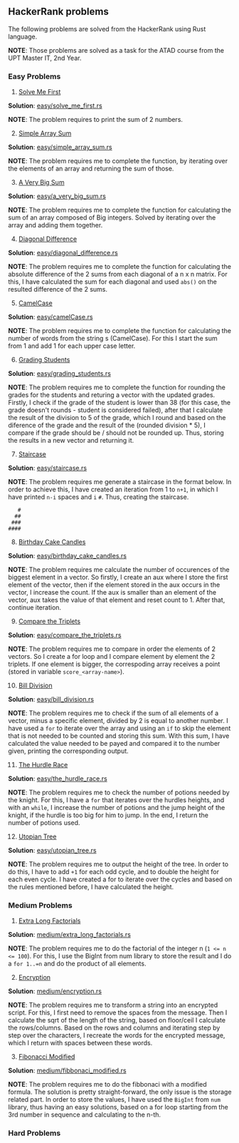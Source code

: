 ## HackerRank problems

The following problems are solved from the HackerRank using Rust language.

**NOTE**: Those problems are solved as a task for the ATAD course from the UPT Master IT, 2nd Year.

### Easy Problems

1. [Solve Me First](https://www.hackerrank.com/challenges/solve-me-first/problem?isFullScreen=true)

**Solution**: [easy/solve_me_first.rs](https://github.com/fabi200123/HackerRank-problems/blob/master/easy/solve_me_first.rs)

**NOTE**: The problem requires to print the sum of 2 numbers.

2. [Simple Array Sum](https://www.hackerrank.com/challenges/simple-array-sum/problem?isFullScreen=true)

**Solution**: [easy/simple_array_sum.rs](https://github.com/fabi200123/HackerRank-problems/blob/master/easy/simple_array_sum.rs)

**NOTE**: The problem requires me to complete the function, by iterating over the elements of an array and returning the sum of those.

3. [A Very Big Sum](https://www.hackerrank.com/challenges/a-very-big-sum/problem?isFullScreen=true)

**Solution**: [easy/a_very_big_sum.rs](https://github.com/fabi200123/HackerRank-problems/blob/master/easy/a_very_big_sum.rs)

**NOTE**: The problem requires me to complete the function for calculating the sum of an array composed of Big integers. Solved by iterating over the array and adding them together.

4. [Diagonal Difference](https://www.hackerrank.com/challenges/diagonal-difference/problem?isFullScreen=true)

**Solution**: [easy/diagonal_difference.rs](https://github.com/fabi200123/HackerRank-problems/blob/master/easy/diagonal_difference.rs)

**NOTE**: The problem requires me to complete the function for calculating the absolute difference of the 2 sums from each diagonal of a n x n matrix. For this, I have calculated the sum for each diagonal and used `abs()` on the resulted difference of the 2 sums.

5. [CamelCase](https://www.hackerrank.com/challenges/camelcase/problem?isFullScreen=true)

**Solution**: [easy/camelCase.rs](https://github.com/fabi200123/HackerRank-problems/blob/master/easy/camelCase.rs)

**NOTE**: The problem requires me to complete the function for calculating the number of words from the string s (CamelCase). For this I start the sum from 1 and add 1 for each upper case letter.

6. [Grading Students](https://www.hackerrank.com/challenges/grading/problem?isFullScreen=true)

**Solution**: [easy/grading_students.rs](https://github.com/fabi200123/HackerRank-problems/blob/master/easy/grading_students.rs)

**NOTE**: The problem requires me to complete the function for rounding the grades for the students and returing a vector with the updated grades. Firstly, I check if the grade of the student is lower than 38 (for this case, the grade doesn't rounds - student is considered failed), after that I calculate the result of the division to 5 of the grade, which I round and based on the diference of the grade and the result of the (rounded division * 5), I compare if the grade should be / should not be rounded up. Thus, storing the results in a new vector and returning it.

7. [Staircase](https://www.hackerrank.com/challenges/staircase/problem?isFullScreen=true)

**Solution**: [easy/staircase.rs](https://github.com/fabi200123/HackerRank-problems/blob/master/easy/staircase.rs)

**NOTE**: The problem requires me generate a staircase in the format below. In order to achieve this, I have created an iteration from 1 to `n+1`, in which I have printed `n-i` spaces and `i` `#`. Thus, creating the staircase.

```
   #
  ##
 ###
####
```

8. [Birthday Cake Candles](https://www.hackerrank.com/challenges/birthday-cake-candles/problem?isFullScreen=true)

**Solution**: [easy/birthday_cake_candles.rs](https://github.com/fabi200123/HackerRank-problems/blob/master/easy/birthday_cake_candles.rs)

**NOTE**: The problem requires me calculate the number of occurences of the biggest element in a vector. So firstly, I create an aux where I store the first element of the vector, then if the element stored in the aux occurs in the vector, I increase the count. If the aux is smaller than an element of the vector, aux takes the value of that element and reset count to 1. After that, continue iteration.

9. [Compare the Triplets](https://www.hackerrank.com/challenges/compare-the-triplets/problem?isFullScreen=true)

**Solution**: [easy/compare_the_triplets.rs](https://github.com/fabi200123/HackerRank-problems/blob/master/easy/compare_the_triplets.rs)

**NOTE**: The problem requires me to compare in order the elements of 2 vectors. So I create a for loop and I compare element by element the 2 triplets. If one element is bigger, the correspoding array receives a point (stored in variable `score_<array-name>`).

10. [Bill Division](https://www.hackerrank.com/challenges/bon-appetit/problem?isFullScreen=true)

**Solution**: [easy/bill_division.rs](https://github.com/fabi200123/HackerRank-problems/blob/master/easy/bill_division.rs)

**NOTE**: The problem requires me to check if the sum of all elements of a vector, minus a specific element, divided by 2 is equal to another number. I have used a `for` to iterate over the array and using an `if` to skip the element that is not needed to be counted and storing this sum. With this sum, I have calculated the value needed to be payed and compared it to the number given, printing the corresponding output.

11. [The Hurdle Race](https://www.hackerrank.com/challenges/the-hurdle-race/problem?isFullScreen=true)

**Solution**: [easy/the_hurdle_race.rs](https://github.com/fabi200123/HackerRank-problems/blob/master/easy/the_hurdle_race.rs)

**NOTE**: The problem requires me to check the number of potions needed by the knight. For this, I have a `for` that iterates over the hurdles heights, and with an `while`, I increase the number of potions and the jump height of the knight, if the hurdle is too big for him to jump. In the end, I return the number of potions used.

12. [Utopian Tree](https://www.hackerrank.com/challenges/utopian-tree/problem?isFullScreen=true)

**Solution**: [easy/utopian_tree.rs](https://github.com/fabi200123/HackerRank-problems/blob/master/easy/utopian_tree.rs)

**NOTE**: The problem requires me to output the height of the tree. In order to do this, I have to add `+1` for each odd cycle, and to double the height for each even cycle. I have created a for to iterate over the cycles and based on the rules mentioned before, I have calculated the height. 

### Medium Problems

1. [Extra Long Factorials](https://www.hackerrank.com/challenges/extra-long-factorials/problem?isFullScreen=true)

**Solution**: [medium/extra_long_factorials.rs](https://github.com/fabi200123/HackerRank-problems/blob/master/medium/extra_long_factorials.rs)

**NOTE**: The problem requires me to do the factorial of the integer n (`1 <= n <= 100`). For this, I use the BigInt from num library to store the result and I do a `for 1..=n` and do the product of all elements.

2. [Encryption](https://www.hackerrank.com/challenges/encryption/problem?isFullScreen=true)

**Solution**: [medium/encryption.rs](https://github.com/fabi200123/HackerRank-problems/blob/master/medium/encryption.rs)

**NOTE**: The problem requires me to transform a string into an encrypted script. For this, I first need to remove the spaces from the message. Then I calculate the sqrt of the length of the string, based on floor/ceil I calculate the rows/columns. Based on the rows and columns and iterating step by step over the characters, I recreate the words for the encrypted message, which I return with spaces between these words.

3. [Fibonacci Modified](https://www.hackerrank.com/challenges/fibonacci-modified/problem?isFullScreen=true)

**Solution**: [medium/fibbonaci_modified.rs](https://github.com/fabi200123/HackerRank-problems/blob/master/medium/fibbonaci_modified.rs)

**NOTE**: The problem requires me to do the fibbonaci with a modified formula. The solution is pretty straight-forward, the only issue is the storage related part. In order to store the values, I have used the `BigInt` from `num` library, thus having an easy solutions, based on a for loop starting from the 3rd number in sequence and calculating to the n-th.

### Hard Problems